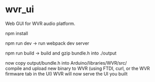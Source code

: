 # wvr_ui
Web GUI for WVR audio platform.

npm install

npm run dev -> run webpack dev server

npm run build -> build and gzip bundle.h into ./output

now copy output/bundle.h into Arduino/libraries/WVR/src/  
compile and upload new binary to WVR (using FTDI, curl, or the WVR firmware tab in the UI)
WVR will now serve the UI you built
